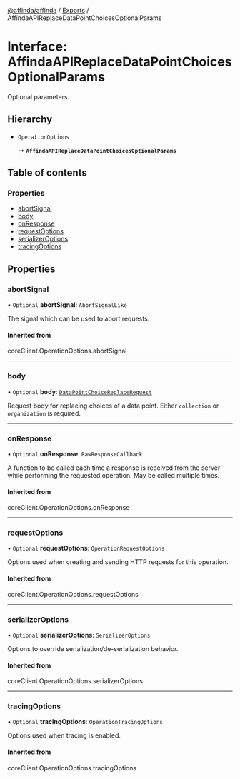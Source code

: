 [@affinda/affinda](../README.md) / [Exports](../modules.md) / AffindaAPIReplaceDataPointChoicesOptionalParams

# Interface: AffindaAPIReplaceDataPointChoicesOptionalParams

Optional parameters.

## Hierarchy

- `OperationOptions`

  ↳ **`AffindaAPIReplaceDataPointChoicesOptionalParams`**

## Table of contents

### Properties

- [abortSignal](AffindaAPIReplaceDataPointChoicesOptionalParams.md#abortsignal)
- [body](AffindaAPIReplaceDataPointChoicesOptionalParams.md#body)
- [onResponse](AffindaAPIReplaceDataPointChoicesOptionalParams.md#onresponse)
- [requestOptions](AffindaAPIReplaceDataPointChoicesOptionalParams.md#requestoptions)
- [serializerOptions](AffindaAPIReplaceDataPointChoicesOptionalParams.md#serializeroptions)
- [tracingOptions](AffindaAPIReplaceDataPointChoicesOptionalParams.md#tracingoptions)

## Properties

### abortSignal

• `Optional` **abortSignal**: `AbortSignalLike`

The signal which can be used to abort requests.

#### Inherited from

coreClient.OperationOptions.abortSignal

___

### body

• `Optional` **body**: [`DataPointChoiceReplaceRequest`](DataPointChoiceReplaceRequest.md)

Request body for replacing choices of a data point. Either `collection` or `organization` is required.

___

### onResponse

• `Optional` **onResponse**: `RawResponseCallback`

A function to be called each time a response is received from the server
while performing the requested operation.
May be called multiple times.

#### Inherited from

coreClient.OperationOptions.onResponse

___

### requestOptions

• `Optional` **requestOptions**: `OperationRequestOptions`

Options used when creating and sending HTTP requests for this operation.

#### Inherited from

coreClient.OperationOptions.requestOptions

___

### serializerOptions

• `Optional` **serializerOptions**: `SerializerOptions`

Options to override serialization/de-serialization behavior.

#### Inherited from

coreClient.OperationOptions.serializerOptions

___

### tracingOptions

• `Optional` **tracingOptions**: `OperationTracingOptions`

Options used when tracing is enabled.

#### Inherited from

coreClient.OperationOptions.tracingOptions

